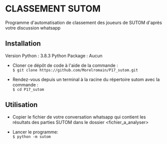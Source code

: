 # CLASSEMENT SUTOM
Programme d'automatisation de classement des joueurs de SUTOM d'après votre discussion whatsapp

## Installation

Version Python : 3.8.3
Python Package : Aucun  

- Cloner ce dépôt de code à l'aide de la commande :  
`$ git clone https://github.com/Morelromain/P17_sutom.git`

- Rendez-vous depuis un terminal à la racine du répertoire sutom avec la commande :  
`$ cd P17_sutom`

## Utilisation

- Copier le fichier de votre conversation whatsapp qui contient les résultats des parties SUTOM dans le dossier <fichier_a_analyser>

- Lancer le programme:  
`$ python -m sutom`

